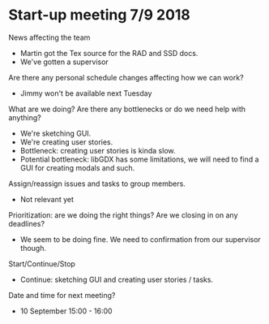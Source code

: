 # Start-up meeting 7/9 2018

News affecting the team
* Martin got the Tex source for the RAD and SSD docs.
* We've gotten a supervisor

Are there any personal schedule changes affecting how we can work?
* Jimmy won't be available next Tuesday

What are we doing? Are there any bottlenecks or do we need help with anything?
* We're sketching GUI.
* We're creating user stories.
* Bottleneck: creating user stories is kinda slow.
* Potential bottleneck: libGDX has some limitations, we will need to find a GUI for creating modals and such.

Assign/reassign issues and tasks to group members.
* Not relevant yet

Prioritization: are we doing the right things? Are we closing in on any deadlines?
* We seem to be doing fine. We need to confirmation from our supervisor though.

Start/Continue/Stop
* Continue: sketching GUI and creating user stories / tasks.

Date and time for next meeting?
* 10 September 15:00 - 16:00
